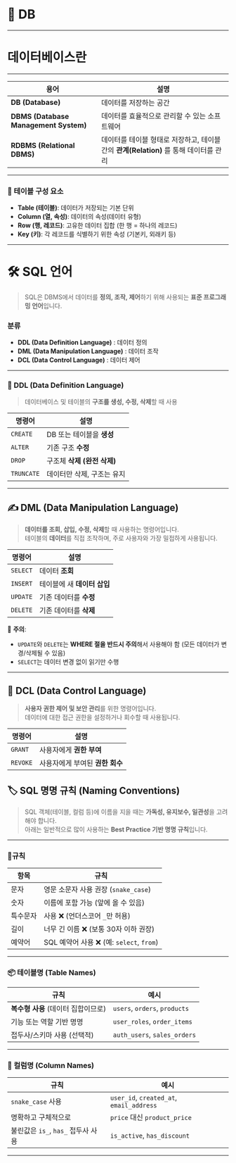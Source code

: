 # 📌 DB
---
# 데이터베이스란
---
 용어     | 설명 |
|----------|------|
| **DB (Database)** | 데이터를 저장하는 공간 |
| **DBMS (Database Management System)** | 데이터를 효율적으로 관리할 수 있는 소프트웨어 |
| **RDBMS (Relational DBMS)** | 데이터를 테이블 형태로 저장하고, 테이블 간의 **관계(Relation)** 를 통해 데이터를 관리 |
---
### 🧱 테이블 구성 요소

- **Table (테이블)**: 데이터가 저장되는 기본 단위  
- **Column (열, 속성)**: 데이터의 속성(데이터 유형)  
- **Row (행, 레코드)**: 고유한 데이터 집합 (한 행 = 하나의 레코드)  
- **Key (키)**: 각 레코드를 식별하기 위한 속성 (기본키, 외래키 등)

---
# 🛠️ SQL 언어

> SQL은 DBMS에서 데이터를 **정의, 조작, 제어**하기 위해 사용되는 **표준 프로그래밍 언어**입니다.

### 분류

- **DDL (Data Definition Language)** : 데이터 정의
- **DML (Data Manipulation Language)** : 데이터 조작
- **DCL (Data Control Language)** : 데이터 제어

---
### 📐 DDL (Data Definition Language)

> 데이터베이스 및 테이블의 **구조를 생성, 수정, 삭제**할 때 사용

| 명령어      | 설명 |
|-------------|------|
| `CREATE`    | DB 또는 테이블을 **생성** |
| `ALTER`     | 기존 구조 **수정** |
| `DROP`      | 구조체 **삭제 (완전 삭제)** |
| `TRUNCATE`  | 데이터만 삭제, 구조는 유지 |

---
## ✍️ DML (Data Manipulation Language)

> **데이터를 조회, 삽입, 수정, 삭제**할 때 사용하는 명령어입니다.  
> 테이블의 **데이터**를 직접 조작하며, 주로 사용자와 가장 밀접하게 사용됩니다.

| 명령어      | 설명 |
|-------------|------|
| `SELECT`    | 데이터 **조회** |
| `INSERT`    | 테이블에 새 **데이터 삽입** |
| `UPDATE`    | 기존 데이터를 **수정** |
| `DELETE`    | 기존 데이터를 **삭제** |

📝 **주의**:  
- `UPDATE`와 `DELETE`는 **WHERE 절을 반드시 주의**해서 사용해야 함 (모든 데이터가 변경/삭제될 수 있음)
- `SELECT`는 데이터 변경 없이 읽기만 수행

---

## 🔐 DCL (Data Control Language)

> **사용자 권한 제어 및 보안 관리**를 위한 명령어입니다.  
> 데이터에 대한 접근 권한을 설정하거나 회수할 때 사용됩니다.

| 명령어      | 설명 |
|-------------|------|
| `GRANT`     | 사용자에게 **권한 부여** |
| `REVOKE`    | 사용자에게 부여된 **권한 회수** |

## 🏷️ SQL 명명 규칙 (Naming Conventions)

> SQL 객체(테이블, 컬럼 등)에 이름을 지을 때는 **가독성, 유지보수, 일관성**을 고려해야 합니다.  
> 아래는 일반적으로 많이 사용하는 **Best Practice 기반 명명 규칙**입니다.

---

### 📌규칙

| 항목 | 규칙 |
|------|------|
| 문자 | 영문 소문자 사용 권장 (`snake_case`) |
| 숫자 | 이름에 포함 가능 (앞에 올 수 있음) |
| 특수문자 | 사용 ❌ (언더스코어 `_`만 허용) |
| 길이 | 너무 긴 이름 ❌ (보통 30자 이하 권장) |
| 예약어 | SQL 예약어 사용 ❌ (예: `select`, `from`) |

---

### 📦 테이블명 (Table Names)

| 규칙 | 예시 |
|------|------|
| **복수형 사용** (데이터 집합이므로) | `users`, `orders`, `products` |
| 기능 또는 역할 기반 명명 | `user_roles`, `order_items` |
| 접두사/스키마 사용 (선택적) | `auth_users`, `sales_orders` |

---

### 🧩 컬럼명 (Column Names)

| 규칙 | 예시 |
|------|------|
| `snake_case` 사용 | `user_id`, `created_at`, `email_address` |
| 명확하고 구체적으로 | `price` 대신 `product_price` |
| 불린값은 `is_`, `has_` 접두사 사용 | `is_active`, `has_discount` |

---

